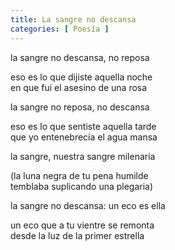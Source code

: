 ```yaml
---
title: La sangre no descansa 
categories: [ Poesía ]
---
```



la sangre no descansa, no reposa<br>

eso es lo que dijiste aquella noche <br>
en que fui el asesino de una rosa<br>

la sangre no reposa, no descansa<br>

eso es lo que sentiste aquella tarde<br>
que yo entenebrecía el agua mansa<br>

la sangre, nuestra sangre milenaria<br>

(la luna negra de tu pena humilde<br>
temblaba suplicando una plegaria)<br>

la sangre no descansa: un eco es ella<br>

un eco que a tu vientre se remonta<br>
desde la luz de la primer estrella
